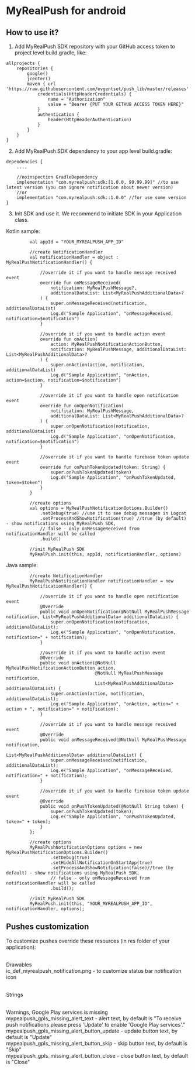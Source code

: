 # MyRealPush for android

## How to use it?

1. Add MyRealPush SDK repository with your GitHub access token to project level build.gradle, like:
 
```
allprojects {
    repositories {
        google()
        jcenter()
        maven { url 'https://raw.githubusercontent.com/evgentset/push_lib/master/releases'
            credentials(HttpHeaderCredentials) {
                name = "Authorization"
                value = "Bearer {PUT YOUR GITHUB ACCESS TOKEN HERE}"
            }
            authentication {
                header(HttpHeaderAuthentication)
            }
        }
    }
}
```
            
2. Add MyRealPush SDK dependency to your app level build.gradle:
```
dependencies {
    ....
    
    //noinspection GradleDependency
    implementation "com.myrealpush:sdk:[1.0.0, 99.99.99]" //to use latest version (you can ignore notification about newer version)
    //or 
    implementation "com.myrealpush:sdk::1.0.0" //for use some version
}
```

3. Init SDK and use it. We recommend to initiate SDK in your Application class.

Kotlin sample:
```
         val appId = "YOUR_MYREALPUSH_APP_ID"
         
         //create NotificationHandler
         val notificationHandler = object : MyRealPushNotificationHandler() {
 
             //override it if you want to handle message received event
             override fun onMessageReceived(
                 notification: MyRealPushMessage?,
                 additionalDataList: List<MyRealPushAdditionalData>?
             ) {
                 super.onMessageReceived(notification, additionalDataList)
                 Log.d("Sample Application", "onMessageReceived, notification=$notification")
             }
 
             //override it if you want to handle action event
             override fun onAction(
                 action: MyRealPushNotificationActionButton,
                 notification: MyRealPushMessage, additionalDataList: List<MyRealPushAdditionalData>?
             ) {
                 super.onAction(action, notification, additionalDataList)
                 Log.d("Sample Application", "onAction, action=$action, notification=$notification")
             }
 
             //override it if you want to handle open notification event
             override fun onOpenNotification(
                 notification: MyRealPushMessage,
                 additionalDataList: List<MyRealPushAdditionalData>?
             ) {
                 super.onOpenNotification(notification, additionalDataList)
                 Log.d("Sample Application", "onOpenNotification, notification=$notification")
             }
 
             //override it if you want to handle firebase token update event
             override fun onPushTokenUpdated(token: String) {
                 super.onPushTokenUpdated(token)
                 Log.d("Sample Application", "onPushTokenUpdated, token=$token")
             }
         }
 
         //create options
         val options = MyRealPushNotificationOptions.Builder()
             .setDebug(true) //use it to see debug messages in Logcat
             .setProcessAndShowNotification(true) //true (by default) - show notifications using MyRealPush SDK,
             // false - only onMessageReceived from notificationHandler will be called
             .build()
 
         //init MyRealPush SDK
         MyRealPush.init(this, appId, notificationHandler, options)
```
Java sample:
```
         //create NotificationHandler
         MyRealPushNotificationHandler notificationHandler = new MyRealPushNotificationHandler() {
 
             //override it if you want to handle open notification event
             @Override
             public void onOpenNotification(@NotNull MyRealPushMessage notification, List<MyRealPushAdditionalData> additionalDataList) {
                 super.onOpenNotification(notification, additionalDataList);
                 Log.e("Sample Application", "onOpenNotification, notification=" + notification);
             }
 
             //override it if you want to handle action event
             @Override
             public void onAction(@NotNull MyRealPushNotificationActionButton action,
                                  @NotNull MyRealPushMessage notification,
                                  List<MyRealPushAdditionalData> additionalDataList) {
                 super.onAction(action, notification, additionalDataList);
                 Log.e("Sample Application", "onAction, action=" + action + ", notification=" + notification);
             }
 
             //override it if you want to handle message received event
             @Override
             public void onMessageReceived(@NotNull MyRealPushMessage notification,
                                           List<MyRealPushAdditionalData> additionalDataList) {
                 super.onMessageReceived(notification, additionalDataList);
                 Log.e("Sample Application", "onMessageReceived, notification=" + notification);
             }
 
             //override it if you want to handle firebase token update event
             @Override
             public void onPushTokenUpdated(@NotNull String token) {
                 super.onPushTokenUpdated(token);
                 Log.e("Sample Application", "onPushTokenUpdated, token=" + token);
             }
         };
 
         //create options
         MyRealPushNotificationOptions options = new MyRealPushNotificationOptions.Builder()
                 .setDebug(true)
                 .setHideAllNotificationOnStartApp(true)
                 .setProcessAndShowNotification(false)//true (by default) - show notifications using MyRealPush SDK,
                 // false - only onMessageReceived from notificationHandler will be called
                 .build();
 
         //init MyRealPush SDK
         MyRealPush.init(this, "YOUR_MYREALPUSH_APP_ID", notificationHandler, options);
```

## Pushes customization

To customize pushes override these resources (in res folder of your application):<br /><br />

Drawables<br />
 ic_def_myrealpush_notification.png - to customize status bar notification icon<br /><br />

Strings<br /><br />

Warnings, Google Play services is missing<br />
 mypealpush_gpls_missing_alert_text - alert text, by default is "To receive push notifications please press 'Update' to enable 'Google Play services'."<br />
 mypealpush_gpls_missing_alert_button_update - update button text,  by default is "Update"<br />
 mypealpush_gpls_missing_alert_button_skip - skip button text,  by default is "Skip"<br />
 mypealpush_gpls_missing_alert_button_close - close button text,  by default is "Close"<br />
